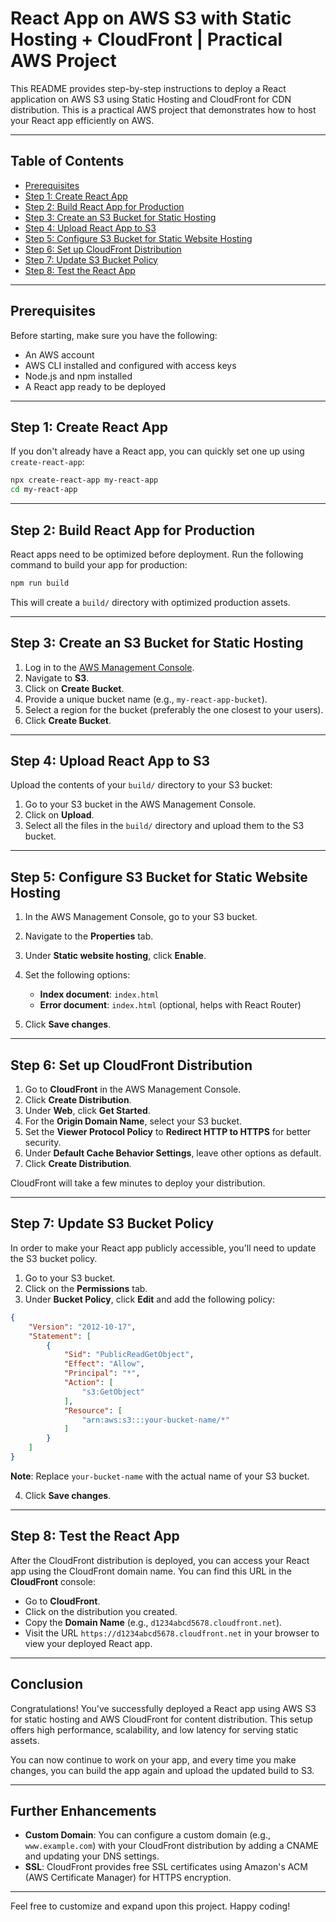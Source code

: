 # React App on AWS S3 with Static Hosting + CloudFront | Practical AWS Project

This README provides step-by-step instructions to deploy a React application on AWS S3 using Static Hosting and CloudFront for CDN distribution. This is a practical AWS project that demonstrates how to host your React app efficiently on AWS.

---

## Table of Contents

- [Prerequisites](#prerequisites)
- [Step 1: Create React App](#step-1-create-react-app)
- [Step 2: Build React App for Production](#step-2-build-react-app-for-production)
- [Step 3: Create an S3 Bucket for Static Hosting](#step-3-create-an-s3-bucket-for-static-hosting)
- [Step 4: Upload React App to S3](#step-4-upload-react-app-to-s3)
- [Step 5: Configure S3 Bucket for Static Website Hosting](#step-5-configure-s3-bucket-for-static-website-hosting)
- [Step 6: Set up CloudFront Distribution](#step-6-set-up-cloudfront-distribution)
- [Step 7: Update S3 Bucket Policy](#step-7-update-s3-bucket-policy)
- [Step 8: Test the React App](#step-8-test-the-react-app)

---

## Prerequisites

Before starting, make sure you have the following:

- An AWS account
- AWS CLI installed and configured with access keys
- Node.js and npm installed
- A React app ready to be deployed

---

## Step 1: Create React App

If you don't already have a React app, you can quickly set one up using `create-react-app`:

```bash
npx create-react-app my-react-app
cd my-react-app
```

---

## Step 2: Build React App for Production

React apps need to be optimized before deployment. Run the following command to build your app for production:

```bash
npm run build
```

This will create a `build/` directory with optimized production assets.

---

## Step 3: Create an S3 Bucket for Static Hosting

1. Log in to the [AWS Management Console](https://aws.amazon.com/console/).
2. Navigate to **S3**.
3. Click on **Create Bucket**.
4. Provide a unique bucket name (e.g., `my-react-app-bucket`).
5. Select a region for the bucket (preferably the one closest to your users).
6. Click **Create Bucket**.

---

## Step 4: Upload React App to S3

Upload the contents of your `build/` directory to your S3 bucket:

1. Go to your S3 bucket in the AWS Management Console.
2. Click on **Upload**.
3. Select all the files in the `build/` directory and upload them to the S3 bucket.

---

## Step 5: Configure S3 Bucket for Static Website Hosting

1. In the AWS Management Console, go to your S3 bucket.
2. Navigate to the **Properties** tab.
3. Under **Static website hosting**, click **Enable**.
4. Set the following options:
   - **Index document**: `index.html`
   - **Error document**: `index.html` (optional, helps with React Router)

5. Click **Save changes**.

---

## Step 6: Set up CloudFront Distribution

1. Go to **CloudFront** in the AWS Management Console.
2. Click **Create Distribution**.
3. Under **Web**, click **Get Started**.
4. For the **Origin Domain Name**, select your S3 bucket.
5. Set the **Viewer Protocol Policy** to **Redirect HTTP to HTTPS** for better security.
6. Under **Default Cache Behavior Settings**, leave other options as default.
7. Click **Create Distribution**.

CloudFront will take a few minutes to deploy your distribution.

---

## Step 7: Update S3 Bucket Policy

In order to make your React app publicly accessible, you'll need to update the S3 bucket policy.

1. Go to your S3 bucket.
2. Click on the **Permissions** tab.
3. Under **Bucket Policy**, click **Edit** and add the following policy:

```json
{
    "Version": "2012-10-17",
    "Statement": [
        {
            "Sid": "PublicReadGetObject",
            "Effect": "Allow",
            "Principal": "*",
            "Action": [
                "s3:GetObject"
            ],
            "Resource": [
                "arn:aws:s3:::your-bucket-name/*"
            ]
        }
    ]
}
```

**Note**: Replace `your-bucket-name` with the actual name of your S3 bucket.

4. Click **Save changes**.

---

## Step 8: Test the React App

After the CloudFront distribution is deployed, you can access your React app using the CloudFront domain name. You can find this URL in the **CloudFront** console:

- Go to **CloudFront**.
- Click on the distribution you created.
- Copy the **Domain Name** (e.g., `d1234abcd5678.cloudfront.net`).
- Visit the URL `https://d1234abcd5678.cloudfront.net` in your browser to view your deployed React app.

---

## Conclusion

Congratulations! You've successfully deployed a React app using AWS S3 for static hosting and AWS CloudFront for content distribution. This setup offers high performance, scalability, and low latency for serving static assets.

You can now continue to work on your app, and every time you make changes, you can build the app again and upload the updated build to S3.

---

## Further Enhancements

- **Custom Domain**: You can configure a custom domain (e.g., `www.example.com`) with your CloudFront distribution by adding a CNAME and updating your DNS settings.
- **SSL**: CloudFront provides free SSL certificates using Amazon's ACM (AWS Certificate Manager) for HTTPS encryption.

---

Feel free to customize and expand upon this project. Happy coding!
